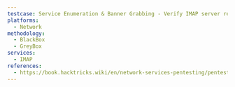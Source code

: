 ```yaml
---
testcase: Service Enumeration & Banner Grabbing - Verify IMAP server responsiveness and banner by connecting with Netcat (nc -nv <IP> 143)
platforms: 
  - Network
methodology: 
  - BlackBox
  - GreyBox
services:
  - IMAP
references:
  - https://book.hacktricks.wiki/en/network-services-pentesting/pentesting-imap.html
---
```

